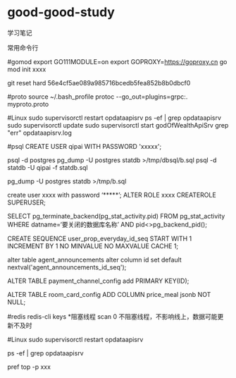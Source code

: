# good-good-study

学习笔记


常用命令行

#gomod
export GO111MODULE=on
export GOPROXY=https://goproxy.cn
go mod init xxxx

git reset hard   56e4cf5ae089a985716bcedb5fea852b8b0dbcf0

#proto
source  ~/.bash_profile 
 protoc --go_out=plugins=grpc:. myproto.proto
 
#Linux
sudo  supervisorctl restart opdataapisrv
ps -ef | grep opdataapisrv
sudo supervisorctl update
sudo supervisorctl start godOfWealthApiSrv
grep "err" opdataapisrv.log

#psql
CREATE USER qipai WITH PASSWORD 'xxxxx';

psql -d postgres
pg_dump -U postgres statdb >/tmp/dbsql/b.sql
psql -d statdb -U qipai  -f statdb.sql

pg_dump -U postgres statdb >/tmp/b.sql

create user  xxxx with password ‘*****’;
ALTER ROLE xxxx CREATEROLE SUPERUSER; 

SELECT pg_terminate_backend(pg_stat_activity.pid)
FROM pg_stat_activity
WHERE datname=‘要关闭的数据库名称’ AND pid<>pg_backend_pid();

CREATE SEQUENCE user_prop_everyday_id_seq
    START WITH 1 
    INCREMENT BY 1 
    NO MINVALUE 
    NO MAXVALUE 
    CACHE 1; 
    
alter table agent_announcements alter column id set default nextval('agent_announcements_id_seq'); 

ALTER TABLE payment_channel_config add PRIMARY KEY(ID);

ALTER TABLE room_card_config ADD COLUMN price_meal jsonb NOT NULL;

#redis
redis-cli
keys *阻塞线程 
scan 0 不阻塞线程，不影响线上，数据可能更新不及时

#Linux
sudo  supervisorctl restart opdataapisrv

ps -ef | grep opdataapisrv

pref top -p xxx
